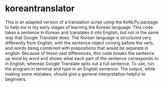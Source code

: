 # koreantranslator
  This is an adapted version of a translation script using the KoNLPy package to help me in my early stages of learning the Korean language. This code takes a sentence in Korean and translates it into English, but not in the same way that Google Translate does. The Korean language is structured very differently from English, with the sentence object coming before the verb, and words being combined with prepositions that would be separate in english. Because of these vast differences, this code breaks the sentence up word by word and shows what each part of the sentence corresponds to in English, whereas Google Translate spits out a full sentence. 
To use, run the program in terminal and type in an English sentence. The output, while making some mistakes, should give a general interpretation helpful to beginners.
